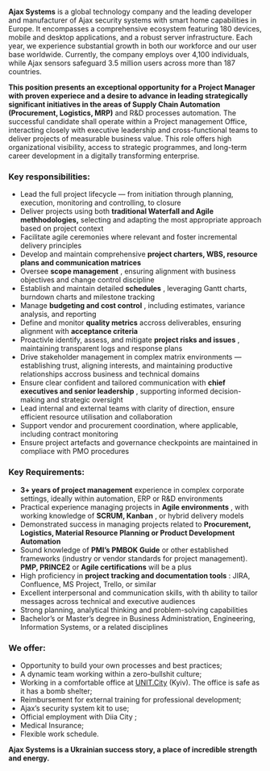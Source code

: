 **Ajax Systems** is a global technology company and the leading developer and
manufacturer of Ajax security systems with smart home capabilities in Europe.
It encompasses a comprehensive ecosystem featuring 180 devices, mobile and
desktop applications, and a robust server infrastructure. Each year, we
experience substantial growth in both our workforce and our user base
worldwide. Currently, the company employs over 4,100 individuals, while Ajax
sensors safeguard 3.5 million users across more than 187 countries.

**This position presents an exceptional opportunity for a Project Manager with
proven experiece and a desire to advance in leading strategically significant
initiatives in the areas of Supply Chain Automation (Procurement, Logistics,
MRP)** and R&D processes automation. The successful candidate shall operate
within a Project management Office, interacting closely with executive
leadership and cross-functional teams to deliver projects of measurable
business value. This role offers high organizational visibility, access to
strategic programmes, and long-term career development in a digitally
transforming enterprise.

### Key responsibilities:

  * Lead the full project lifecycle — from initiation through planning, execution, monitoring and controlling, to closure
  * Deliver projects using both **traditional Waterfall and Agile methhodologies,** selecting and adapting the most appropriate approach based on project context
  * Facilitate agile ceremonies where relevant and foster incremental delivery principles
  * Develop and maintain comprehensive **project charters, WBS, resource plans and communication matrices**
  * Oversee **scope management** , ensuring alignment with business objectives and change control discipline
  * Establish and maintain detailed **schedules** , leveraging Gantt charts, burndown charts and milestone tracking
  * Manage **budgeting and cost control** , including estimates, variance analysis, and reporting
  * Define and monitor **quality metrics** accross deliverables, ensuring alignment with **acceptance criteria**
  * Proactivle identify, assess, and mitigate **project risks and issues** , maintaining transparent logs and response plans
  * Drive stakeholder management in complex matrix environments — establishing trust, aligning interests, and maintaining productive relationships accross business and technical domains
  * Ensure clear confident and tailored communication with **chief executives and senior leadership** , supporting informed decision-making and strategic oversight
  * Lead internal and external teams with clarity of direction, ensure efficient resource utilisation and collaboration
  * Support vendor and procurement coordination, where applicable, including contract monitoring
  * Ensure project artefacts and governance checkpoints are maintained in compliace with PMO procedures

### Key Requirements:

  * **3+ years of project management** experience in complex corporate settings, ideally within automation, ERP or R&D environments
  * Practical experience managing projects in **Agile environments** , with working knowledge of **SCRUM, Kanban** , or hybrid delivery models
  * Demonstrated success in managing projects related to **Procurement, Logistics, Material Resource Planning or Product Development Automation**
  * Sound knowledge of **PMI’s PMBOK Guide** or other established frameworks (industry or vendor standards for project management). **PMP, PRINCE2** or **Agile certifications** will be a plus
  * High proficiency in **project tracking and documentation tools** : JIRA, Confluence, MS Project, Trello, or similar
  * Excellent interpersonal and communication skills, with th ability to tailor messages across technical and executive audiences
  * Strong planning, analytical thinking and problem-solving capabilities
  * Bachelor’s or Master’s degree in Business Administration, Engineering, Information Systems, or a related disciplines

### We offer:

  * Opportunity to build your own processes and best practices;
  * A dynamic team working within a zero-bullshit culture;
  * Working in a comfortable office at [UNIT.City](http://unit.city/) (Kyiv). The office is safe as it has a bomb shelter;
  * Reimbursement for external training for professional development;
  * Ajax’s security system kit to use;
  * Official employment with Diia City ;
  * Medical Insurance;
  * Flexible work schedule.

**Ajax Systems is a Ukrainian success story, a place of incredible strength
and energy.**